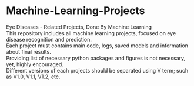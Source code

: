 # Machine-Learning-Projects  
Eye Diseases - Related Projects, Done By Machine Learning  
This repository includes all machine learning projects, focused on eye disease recognition and prediction.  
Each project must contains main code, logs, saved models and information about final results.  
Providing list of necessary python packages and figures is not necessary, yet, highly encouraged.  
Different versions of each projects should be separated using V term; such as V1.0, V1.1, V1.2, etc.  

